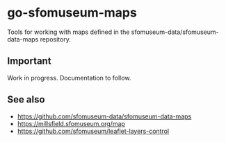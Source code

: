 # go-sfomuseum-maps

Tools for working with maps defined in the sfomuseum-data/sfomuseum-data-maps repository.

## Important

Work in progress. Documentation to follow.

## See also

* https://github.com/sfomuseum-data/sfomuseum-data-maps
* https://millsfield.sfomuseum.org/map
* https://github.com/sfomuseum/leaflet-layers-control
